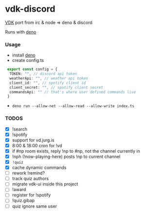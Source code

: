 # vdk-discord
[VDK](https://github.com/jurgenzz/vd) port from irc & node => deno & discord

Runs with [deno](https://deno.land)

### Usage
* install [deno](https://deno.land)
* create config.ts

```ts
 export const config = {
  TOKEN: "", // discord api token
  weatherApi: "", // weather api token
  client_id: "", // spotify client id
  client_secret: "", // spotify client secret
  commandsApi: "" // that's where user defined commands live
 }
```

* `deno run --allow-net --allow-read --allow-write index.ts`


### TODOS

- [x] !search
- [x] !spotify
- [x] support for vd.jurg.is
- [x] 8:00 & 18:00 cron for !vd
- [x] if #np room exists, reply !np to #np, not the channel currently in
- [x] !nph (!now-playing-here) posts !np to current channel
- [x] `!quiz`
- [x] cache dynamic commands
- [ ] rework !remind?
- [ ] track quiz authors
- [ ] migrate vdk-ui inside this project
- [ ] !award
- [ ] register for !spotify
- [ ] !quiz.gibap
- [ ] quiz ignore same user
